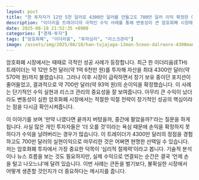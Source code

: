 ```yaml
---
layout: post
title: "한 투자자가 12만 5천 달러로 4300만 달러를 만들고도 700만 달러 이익 확정한 이유"
description: "이더리움 트레이더의 극적인 수익 사례를 통해 변동성이 큰 암호화폐 시장에서 리스크 관리와 익절 전략의 중요성을 짚습니다."
date: 2025-08-18 21:52:35 +0900
categories: ["경제·투자"]
tags: ["암호화폐", "이더리움", "투자심리", "리스크관리"]
image: /assets/img/2025/08/18/han-tujajaga-12man-5ceon-dalreoro-4300man-dalreoreul-mandeulgodo-700man-dalreo-iig-hwagjeo.png
---
```

암호화폐 시장에서는 때때로 극적인 성공 사례가 등장합니다. 최근 한 이더리움(ETH) 트레이더는 약 12만 5천 달러(약 1억 6천만 원)를 투자해 자산을 최대 4300만 달러(약 570억 원)까지 불렸습니다. 그러나 이후 시장이 급락하면서 장기 보유 중이던 포지션이 줄어들었고, 결과적으로 약 700만 달러(약 93억 원)의 순이익을 확정했습니다.
이 사례는 단기적인 수익 실현과 리스크 관리의 중요성을 잘 보여줍니다. 아무리 큰 수익이 났더라도 변동성이 심한 암호화폐 시장에서는 적절한 익절 전략이 장기적인 성공의 핵심이라는 점을 다시금 확인시켜줍니다.

이 이야기를 보며 '만약 나였다면 끝까지 버텼을까, 중간에 팔았을까?'라는 질문을 하게 됩니다. 사실 많은 개인 투자자들은 ‘더 오를 것’이라는 욕심 때문에 손익을 확정하지 못하다가 수익을 날려버리는 경우가 많습니다. 이 트레이더가 4300만 달러의 정점을 경험하고도 700만 달러의 실현이익으로 마무리한 것은 어쩌면 현명한 선택일 수 있습니다.
저는 암호화폐 투자에서 가장 중요한 덕목이 ‘심리적 절제력’이라고 봅니다. 기술적 분석이나 뉴스 흐름을 보는 것도 필요하지만, 실제 수익으로 연결되는 순간은 결국 ‘언제 손을 털고 나오느냐’에 달려 있습니다. 이번 사례는 큰돈을 벌기보다, 불확실한 시장에서 어떻게 생존할 것인지가 더 중요하다는 메시지를 줍니다.